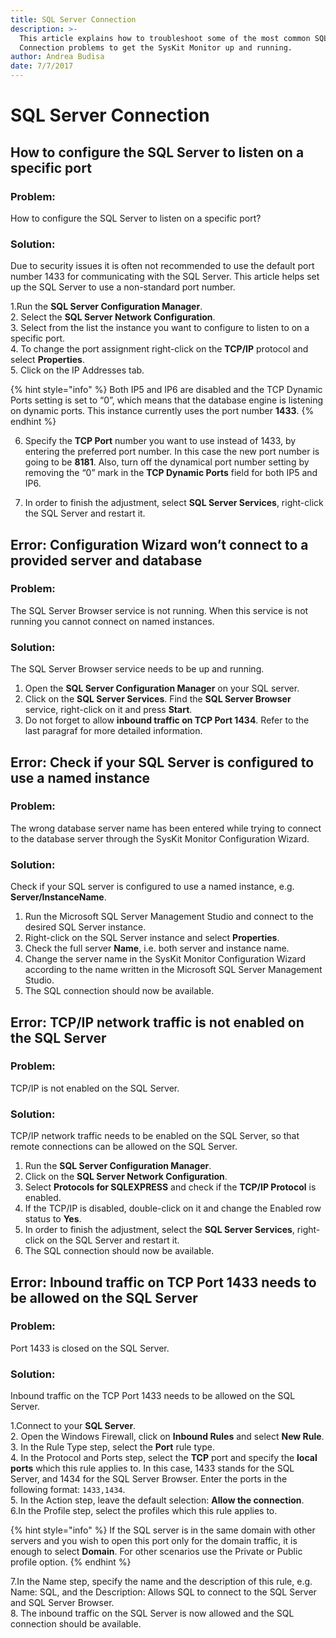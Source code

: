 ```yaml
---
title: SQL Server Connection
description: >-
  This article explains how to troubleshoot some of the most common SQL Server
  Connection problems to get the SysKit Monitor up and running.
author: Andrea Budisa
date: 7/7/2017
---
```


# SQL Server Connection

## How to configure the SQL Server to listen on a specific port

### Problem:

How to configure the SQL Server to listen on a specific port?

### Solution:

Due to security issues it is often not recommended to use the default port number 1433 for communicating with the SQL Server. This article helps set up the SQL Server to use a non-standard port number.

1.Run the **SQL Server Configuration Manager**.  
2. Select the **SQL Server Network Configuration**.  
3. Select from the list the instance you want to configure to listen to on a specific port.  
4. To change the port assignment right-click on the **TCP/IP** protocol and select **Properties**.  
5. Click on the IP Addresses tab.

{% hint style="info" %}
Both IP5 and IP6 are disabled and the TCP Dynamic Ports setting is set to “0”, which means that the database engine is listening on dynamic ports. This instance currently uses the port number **1433**.
{% endhint %}

6. Specify the **TCP Port** number you want to use instead of 1433, by entering the preferred port number. In this case the new port number is going to be **8181**. Also, turn off the dynamical port number setting by removing the “0” mark in the **TCP Dynamic Ports** field for both IP5 and IP6.

7. In order to finish the adjustment, select **SQL Server Services**, right-click the SQL Server and restart it.

## Error: Configuration Wizard won’t connect to a provided server and database

### Problem:

The SQL Server Browser service is not running. When this service is not running you cannot connect on named instances.

### Solution:

The SQL Server Browser service needs to be up and running.

1. Open the **SQL Server Configuration Manager** on your SQL server.
2. Click on the **SQL Server Services**. Find the **SQL Server Browser** service, right-click on it and press **Start**.
3. Do not forget to allow **inbound traffic on TCP Port 1434**. Refer to the last paragraf for more detailed information.

## Error: Check if your SQL Server is configured to use a named instance

### Problem:

The wrong database server name has been entered while trying to connect to the database server through the SysKit Monitor Configuration Wizard.

### Solution:

Check if your SQL server is configured to use a named instance, e.g. **Server/InstanceName**.

1. Run the Microsoft SQL Server Management Studio and connect to the desired SQL Server instance.
2. Right-click on the SQL Server instance and select **Properties**.
3. Check the full server **Name**, i.e. both server and instance name.
4. Change the server name in the SysKit Monitor Configuration Wizard according to the name written in the Microsoft SQL Server Management Studio.
5. The SQL connection should now be available.

## Error: TCP/IP network traffic is not enabled on the SQL Server

### Problem:

TCP/IP is not enabled on the SQL Server.

### Solution:

TCP/IP network traffic needs to be enabled on the SQL Server, so that remote connections can be allowed on the SQL Server.

1. Run the **SQL Server Configuration Manager**.
2. Click on the **SQL Server Network Configuration**.
3. Select **Protocols for SQLEXPRESS** and check if the **TCP/IP Protocol** is enabled.
4. If the TCP/IP is disabled, double-click on it and change the Enabled row status to **Yes**.
5. In order to finish the adjustment, select the **SQL Server Services**, right-click on the SQL Server and restart it.
6. The SQL connection should now be available.

## Error: Inbound traffic on TCP Port 1433 needs to be allowed on the SQL Server

### Problem:

Port 1433 is closed on the SQL Server.

### Solution:

Inbound traffic on the TCP Port 1433 needs to be allowed on the SQL Server.

1.Connect to your **SQL Server**.  
2. Open the Windows Firewall, click on **Inbound Rules** and select **New Rule**.  
3. In the Rule Type step, select the **Port** rule type.  
4. In the Protocol and Ports step, select the **TCP** port and specify the **local ports** which this rule applies to. In this case, 1433 stands for the SQL Server, and 1434 for the SQL Server Browser. Enter the ports in the following format: `1433,1434`.  
5. In the Action step, leave the default selection: **Allow the connection**.  
6.In the Profile step, select the profiles which this rule applies to.

{% hint style="info" %}
If the SQL server is in the same domain with other servers and you wish to open this port only for the domain traffic, it is enough to select **Domain**. For other scenarios use the Private or Public profile option.
{% endhint %}

7.In the Name step, specify the name and the description of this rule, e.g. Name: SQL, and the Description: Allows SQL to connect to the SQL Server and SQL Server Browser.  
8. The inbound traffic on the SQL Server is now allowed and the SQL connection should be available.

